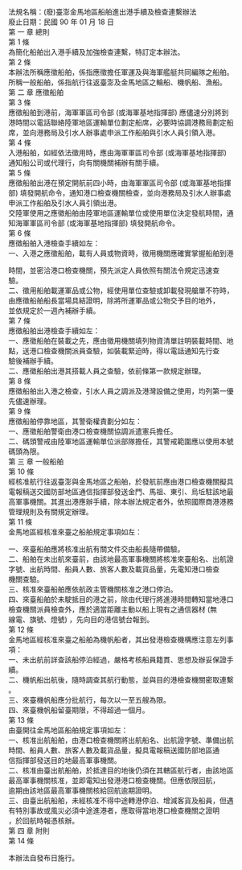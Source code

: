 法規名稱：(廢)臺澎金馬地區船舶進出港手續及檢查連繫辦法  
廢止日期：民國 90 年 01 月 18 日  
第 一 章 總則  
第 1 條  
為簡化船舶出入港手續及加強檢查連繫，特訂定本辦法。  
第 2 條  
本辦法所稱應徵船舶，係指應徵擔任軍運及與海軍艦艇共同編隊之船舶。  
所稱一般船舶，係指航行往返臺澎及金馬地區之輪船、機帆船、漁船。  
第 二 章 應徵船舶  
第 3 條  
應徵船舶到港前，海軍軍區司令部 (或海軍基地指揮部) 應儘速分別將到  
港時間以電話聯絡陸軍地區運輸單位劃定船席，必要時協調港務局劃定船  
席，並向港務局及引水人辦事處申派工作船舶與引水人員引領入港。  
第 4 條  
入港船舶，如經依法徵用時，應由海軍軍區司令部 (或海軍基地指揮部)  
通知船公司或代理行，向有關機關補辦有關手續。  
第 5 條  
應徵船舶出港在預定開航前四小時，由海軍軍區司令部 (或海軍基地指揮  
部) 填發開航命令，通知港口檢查機關檢查，並向港務局及引水人辦事處  
申派工作船舶及引水人員引領出港。  
交陸軍使用之應徵船舶由陸軍地區運輸單位或使用單位決定發航時間，通  
知海軍軍區司令部 (或海軍基地指揮部) 填發開航命令。  
第 6 條  
應徵船舶入港檢查手續如左：  
一、入港之應徵船舶，載有人員或物資時，徵用機關應確實掌握船舶到港  


時間，並密洽港口檢查機關，預先派定人員依照有關法令規定迅速查  
驗。  
二、徵用船舶載運軍品或公物，經使用單位查驗或卸載發現艙單不符時，  
由應徵船舶船長當場具結證明，除將所運軍品或公物交予目的地外，  
並依規定於一週內補辦手續。  
第 7 條  
應徵船舶出港檢查手續如左：  
一、應徵船舶在裝載之先，應由徵用機關填列物資清單註明裝載時間、地  
點，送港口檢查機關派員查驗，如裝載緊迫時，得以電話通知先行查  
驗後補辦手續。  
二、應徵船舶出港其搭載人員之查驗，依前條第一款規定辦理。  
第 8 條  
應徵船舶出入港之檢查，引水人員之調派及港灣設備之使用，均列第一優  
先儘速辦理。  
第 9 條  
應徵船舶停靠地區，其警衛權責劃分如左：  
一、應徵船舶警衛由港口檢查機關協調派遣憲兵擔任。  
二、碼頭警戒由陸軍地區運輸單位派部隊擔任，其警戒範圍應以使用本號  
碼頭為限。  
第 三 章 一般船舶  
第 10 條  
經核准航行往返臺澎與金馬地區之船舶，於發航前應由港口檢查機關擬具  
電報稿送交國防部地區通信指揮部發送金門、馬祖、東引、烏坵駐該地最  
高軍事機關。其進出港應辦手續，除本辦法規定者外，依照國際商港港務  
管理規則及有關規定辦理。  
第 11 條  
金馬地區經核准來臺之船舶規定事項如左：  


一、來臺船舶應將核准出航有關文件交由船長隨帶備驗。  
二、船舶在未出航來臺前，由該地最高軍事機關將核准來臺船名、出航證  
字號、出航時間、船員人數、旅客人數及載貨品量，先電知港口檢查  
機關查驗。  
三、核准來臺船舶應依航政主管機關核准之港口停泊。  
四、來臺船舶於未駛抵目的港之前，除由代理行將進港時間轉知當地港口  
檢查機關派員檢查外，應於適當距離主動以船上現有之通信器材 (無  
線電、旗號、燈號) ，先向目的港信號台報到。  
第 12 條  
金馬地區經核准來臺之船舶為機帆船者，其出發港檢查機構應注意左列事  
項：  
一、未出航前詳查該船停泊經過，嚴格考核船員籍貫、思想及辦妥保證手  
續。  
二、機帆船出航後，隨時調查其航行動態，並與目的港檢查機關密取連繫  
。  
三、來臺機帆船應分批航行，每次以一至五艘為限。  
四、來臺機帆船留臺期限，不得超過一個月。  
第 13 條  
由臺開往金馬地區船舶規定事項如左：  
一、核准出航船舶，由港口檢查機關將出航船名、出航證字號、準備出航  
時間、船員人數、旅客人數及載貨品量，擬具電報稿送國防部地區通  
信指揮部發送目的地最高軍事機關。  
二、核准由臺出航船舶，於抵達目的地後仍須在其轄區航行者，由該地區  
最高軍事機關核准，並即電知出發港港口檢查機關。但應依限回航，  
逾期由該地區最高軍事機關核給回航逾期證明。  
三、由臺出航船舶，未經核准不得中途轉港停泊、增減客貨及船員，但遇  
有特別事故或風災必須中途進港者，應取得當地港口檢查機關之證明  
，於回航時報憑核辦。  
第 四 章 附則  
第 14 條  


本辦法自發布日施行。  


